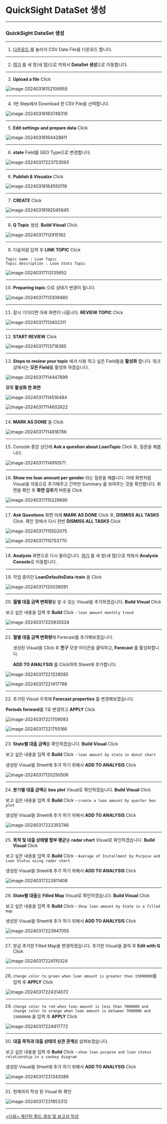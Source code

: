 # QuickSight DataSet 생성



---

### QuickSight DataSet 생성



---

1. [다운로드 ](https://shared-kiwony.s3.ap-northeast-2.amazonaws.com/LoanDefualtsData-train.csv) 를 눌러서 CSV Data File을 다운로드 합니다.



---

2. [여기](https://us-east-1.quicksight.aws.amazon.com/sn/data-sets/new) 를 새 창(새 탭)으로 띄워서 **DataSet 생성**으로 이동합니다.



---

3. **Upload a file** Click

![image-20240316152106955](images/image-20240316152106955.png)



---

4. 1번 Step에서 Download 한 CSV File을 선택합니다.

![image-20240316163748319](images/image-20240316163748319.png)



---

5. **Edit settings and prepare data** Click

![image-20240316164428811](images/image-20240316164428811.png)



---

6. **state** Field를 GEO Type으로 변경합니다.

![image-20240317223753593](images/image-20240317223753593.png)



---

6. **Publish & Visualze** Click

![image-20240316164550119](images/image-20240316164550119.png)





---

7. **CREATE** Click

![image-20240316192045645](images/image-20240316192045645.png)

---

8. **Q Topic** 생성. **Build Visual** Click.

![image-20240317112915192](images/image-20240317112915192.png)





---

9. 다음처럼 입력 후  **LINK TOPIC** Click

```
Topic name : Loan Topic
Topic description : Loan Stats Topic
```



![image-20240317113135652](images/image-20240317113135652.png)

---

10. **Preparing topic** 으로 상태가 변경이 됩니다.

![image-20240317113309480](images/image-20240317113309480.png)

---

11. 잠시 기다리면 아래 화면이 나옵니다. **REVIEW TOPIC** Click

![image-20240317113402311](images/image-20240317113402311.png)

---

12. **START REVIEW** Click

![image-20240317113718365](images/image-20240317113718365.png)

---

13. **Steps to review your topic** 에서 사용 하고 싶은 Field들을 **활성화** 합니다. 워크샵에서는 **모든 Field**를 활성화 하겠습니다. 

![image-20240317114447699](images/image-20240317114447699.png)

**모두 활성화 한 화면**

![image-20240317114516484](images/image-20240317114516484.png)

![image-20240317114602622](images/image-20240317114602622.png)

---

14. **MARK AS DONE** 을 Click

![image-20240317114818766](images/image-20240317114818766.png)

---

15. Console 중앙 상단에 **Ask a question about LoanTopic** Click 후, 질문을 해봅니다.

![image-20240317114910571](images/image-20240317114910571.png)



---

16. **Show me loan amount per gender** 라는 질문을 해봅니다. 아래 화면처럼 Visual을 자동으로 추가해주고 간략한 Summary 를 보여주는 것을 확인합니다. 화면을 확인 후 **화면 감추기** 버튼을 Click

![image-20240317115229890](images/image-20240317115229890.png)



---

17. **Ask Questions** 화면 아래 **MARK AS DONE** Click 후, **DISMISS ALL TASKS** Click. 확인 창에서 다시 한번 **DISMISS ALL TASKS** Click

![image-20240317115502075](images/image-20240317115502075.png)



![image-20240317115753770](images/image-20240317115753770.png)

---

18. **Analysis** 화면으로 다시 돌아갑니다.  [여기](https://us-east-1.quicksight.aws.amazon.com/sn/start/analyses) 를 새 창(새 탭)으로 띄워서 **Analysis Console**로 이동합니다.



---

19. 작업 중이던 **LoanDefaultsData-train** 을  Click

![image-20240317120039091](images/image-20240317120039091.png)



---

20. **월별 대출 금액 변화량**을 알 수 있는 Visual을 추가하겠습니다.  **Build Visual** Click

보고 싶은 내용을 입력 후 **Build** Click -  `loan amount monthly trend ` 

![image-20240317220935524](images/image-20240317220935524.png)

---

21. **월별 대출 금액 변화량**에 Forecast를 추가해보겠습니다.

    생성된 Visual을 Click 후 **전구** 모양 아이콘을 클릭하고, **Forecast** 를 활성화합니다.

    **ADD TO ANALYSIS** 를 Click하여 Sheet에 추가합니다.

![image-20240317221228085](images/image-20240317221228085.png)

![image-20240317221417798](images/image-20240317221417798.png)

---

22. 추가된 Visual 우측에 **Forecast properties** 를 변경해보겠습니다.

**Periods forward**를 7로 변경하고 **APPLY** Click

![image-20240317221709083](images/image-20240317221709083.png)

![image-20240317221755166](images/image-20240317221755166.png)



---

23. **State별 대출 금액**을 확인하겠습니다. **Build Visual** Click

보고 싶은 내용을 입력 후 **Build** Click -  `loan amount by state in donut chart` 

생성된 Visual을 Sheet에 추가 하기 위해서  **ADD TO ANALYSIS** Click

![image-20240317120250506](images/image-20240317120250506.png)



---

24. **분기별 대출 금액**을 **box plot** Visual로  확인하겠습니다. **Build Visual** Click

보고 싶은 내용을 입력 후 **Build** Click -  `create a loan amount by quarter box plot` 

생성된 Visual을 Sheet에 추가 하기 위해서  **ADD TO ANALYSIS** Click

![image-20240317222355746](images/image-20240317222355746.png)



---

25. **목적 및 대출 상태별 할부 평균**을 **radar chart** Visual로  확인하겠습니다. **Build Visual** Click

보고 싶은 내용을 입력 후 **Build** Click -  `Average of Installment by Purpose and Loan Status using radar chart` 

생성된 Visual을 Sheet에 추가 하기 위해서  **ADD TO ANALYSIS** Click

![image-20240317222611406](images/image-20240317222611406.png)



---

26. **State별 대출**을 **Filled Map** Visual로  확인하겠습니다. **Build Visual** Click

보고 싶은 내용을 입력 후 **Build** Click -  `Show loan amount by State in a filled map` 

생성된 Visual을 Sheet에 추가 하기 위해서  **ADD TO ANALYSIS** Click

![image-20240317223947055](images/image-20240317223947055.png)

---

27. 방금 추가한 Filled Map을 변경하겠습니다. 추가한 Visual을 클릭 후 **Edit with Q** Click



![image-20240317224110324](images/image-20240317224110324.png)

---

28. `change color to green when loan amount is greater than 15000000`를 입력 후 **APPLY** Click

![image-20240317224314072](images/image-20240317224314072.png)



---

29. `change color to red when loan amount is less than 7000000 and change color to orange when loan amount is between 7000000 and 15000000` 을 입력 후 **APPLY** Click

![image-20240317224417772](images/image-20240317224417772.png)



---

30. **대출 목적과 대출 상태의 상관 관계**를 살펴보겠습니다.

보고 싶은 내용을 입력 후 **Build** Click -  `show loan purpose and loan status relationship in a sankey diagram` 

생성된 Visual을 Sheet에 추가 하기 위해서  **ADD TO ANALYSIS** Click

![image-20240317231242089](images/image-20240317231242089.png)



---

31. 현재까지 작성 된 Visual BI 확인

![image-20240317231853312](images/image-20240317231853312.png)







---

[<다음> 계산된 필드 생성 및 보고서 작성](./04.md)









































